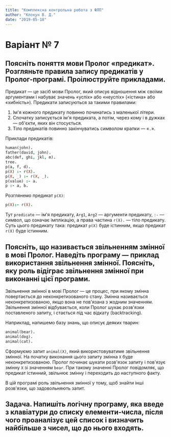 ```yaml
---
title: "Комплексна контрольна робота з ФЛП"
author: "Клокун В. Д."
date: "2019-05-18"
---
```


# Варіант № 7

## Поясніть поняття мови Пролог «предикат». Розгляньте правила запису предикатів у Пролог-програмі. Проілюструйте прикладами.
Предикат — це засіб мови Пролог, який описує відношення між своїми аргументами і набуває значень «успіх» або «неуспіх» («істина» або «хибність»). Предикати записуються за такими правилами:

1. Ім'я кожного предикату повинно починатись з маленької літери.
2. Спочатку записується ім'я предиката, а потім, через кому і в дужках — об'єкти, яких він стосується.
3. Тіло предикатів повинно закінчуватись символом крапки — «`.`».

Приклади предикатів:
```prolog
human(john).
father(david, john).
abc(def, ghi, jkl, m).
tree.
p(a, f, d).
p(X) :- r(X).
p(X, _) :- r(X, _).
p(value) :- a.
p :- a, b.
```

Розглянемо предикат `p(X)`:
```prolog
p(X):- r(X).
```
Тут `predicate` — ім'я предикату, `Arg1`, `Arg2` — аргументи предикату, `:-` — символ, що означає імплікацію, а права частина `r(X).` — тіло предикату. Суть цього предикату така: предикат `p(X)` буде істинним, якщо предикат `r(X)` буде істинним.

## Поясніть, що називається звільненням змінної в мові Пролог. Наведіть програму — приклад використання звільнення змінної. Поясніть, яку роль відіграє звільнення змінної при виконанні цієї програми.
Звільнення змінної в мові Пролог — це процес, при якому змінна повертається до неконкретизованого стану. Змінна називається неконкретизованою, якщо вона не пов'язана з жодним значенням. Звільнення змінної відбувається, коли Пролог шукає розв'язки поставленого запиту, і стається під час відкату (backtracking).

Наприклад, напишемо базу знань, що описує деяких тварин:
```prolog
animal(bear).
animal(dog).
animal(cat).
```
Сформуємо запит `animal(X)`, який використовуватиме звільнення змінної. На початку виконання цього запиту змінна `X` буде неконкретизованою. Пролог починає шукати розв'язок запиту і пов'язує змінну `X` зі значенням `bear`. При такому значенні Пролог повідомляє, що предикат істинний, звільнює змінну і переходить до наступного факту.

В цій програмі роль звільнення змінної у тому, щоб знайти інші розв'язки, що задовольняють запит.

## Задача. Напишіть логічну програму, яка введе з клавіатури до списку елементи-числа, після чого проаналізує цей список і визначить найбільше з чисел, що до нього входять.
